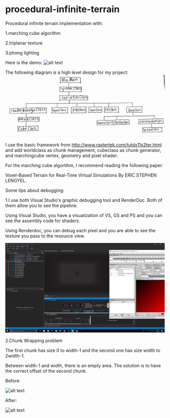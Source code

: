 # procedural-infinite-terrain
Procedural infinite terrain implementation with:

1.marching cube algorithm

2.triplanar texture

3.phong lighting

Here is the demo:
![alt text](demo.gif)

The following diagram is a high level design for my project:
![alt text](design.PNG)

I use the basic framework from http://www.rastertek.com/tutdx11s2ter.html and add worldclass as chunk management, cubeclass as chunk generator, and marchingcube vertex, geometry and pixel shader.

For the marching cube algortihm, I recommend reading the following paper:

Voxel-Based Terrain for Real-Time Virtual Simulations By ERIC STEPHEN LENGYEL.

Some tips about debugging:

1.I use both Visual Studio's graphic debugging tool and RenderDoc. Both of them allow you to see the pipeline. 

Using Visual Studio, you have a visualization of VS, GS and PS and you can see the assembly code for shaders.

Using Renderdoc, you can debug each pixel and you are able to see the texture you pass to the resource view.

![alt text](debug1.png)

2.Chunk Wrapping problem

The first chunk has size 0 to width-1 and the second one has size width to 2width-1.

Between width-1 and width, there is an empty area. The solution is to have the correct offset of the second chunk.

Before:

![alt text](dubeg2hollow.png)

After:

![alt text](dubeg2soln.png)


